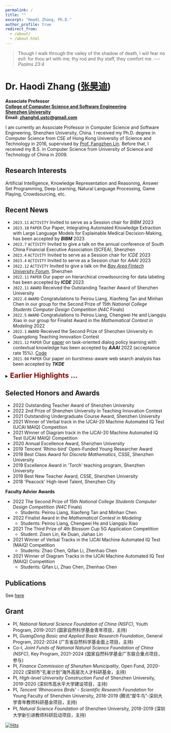 ```yaml
---
permalink: /
title: ""
excerpt: "Haodi Zhang, Ph.D."
author_profile: true
redirect_from: 
  - /about/
  - /about.html
---
```



> Though I walk through the valley of the shadow of  death, I will fear no evil: for thou art with me; thy rod and thy staff, they comfort me. ---<cite>Psalms 23:4</cite>


Dr. Haodi Zhang ([张昊迪](https://csse.szu.edu.cn/pages/user/index?id=792))
======
**Associate Professor**<br>
**[College of Computer Science and Software Engineering](http://csse.szu.edu.cn/)**<br>
**[Shenzhen University](https://www.szu.edu.cn/)**<br>
**Email: [zhanghd.ustc@gmail.com](mailto:zhanghd.ustc@gmail.com)**



I am currently an Associate Professor in Computer Science and Software Engineering, Shenzhen University, China. 
I received my Ph.D. degree in Computer Science from  CSE of Hong Kong University of Science and Technology in 2016, supervised by [Prof. Fangzhen Lin](https://www.cse.ust.hk/admin/people/faculty/profile/flin). Before that, I received my B.S. in Computer Science from University of Science and Technology of China in 2009.

Research Interests
------
Artificial Intelligence, Knowledge Representation and Reasoning, Answer Set Programming, Deep Learning, Natural Language Processing, Game Playing, Crowdsourcing, etc.

Recent News
------
<!---* `2023.12` `PAPER` Our Demo of FeVisQA, Free-Form Question Answering over Data Visualization, has been accepted by _**ICDE**_ 2024 Demo Track--->
* `2023.11` `ACTIVITY` Invited to serve as a Session chair for _BIBM_ 2023
* `2023.10` `PAPER` Our Paper, Integrating Automated Knowledge Extraction with Large Language Models for Explainable Medical Decision-Making, has been accepted by _**BIBM**_ 2023
* `2023.7` `ACTIVITY` Invited to give a talk on the annual conference of South China Financial Executive Association (SCFEA), Shenzhen
* `2023.4` `ACTIVITY` Invited to serve as a Session chair for _ICDE_ 2023
* `2023.4` `ACTIVITY` Invited to serve as a Session chair for _AAAI_ 2023
* `2022.12` `ACTIVITY` Invited to give a talk on the _[Bay Area Fintech University Forum](https://mp.weixin.qq.com/s/ssm4M0IlVAdh8KV_8CTVYA)_, Shenzhen
* `2022.11` `PAPER` Our paper on hierarchical crowdsourcing for data labeling has been accepted by _**ICDE**_ 2023
* `2022.11` `AWARD` Received the Outstanding Teacher Award of Shenzhen University
* `2022.8` `AWARD` Congratulations to Peirou Liang, Xiaofeng Tan and Minhan Chen in our group for the Second Prize of 15th _National College Students Computer Design Competition_ (_N4C_ Finals)
* `2022.5` `AWARD` Congratulations to Peirou Liang, Chengwei He and Liangqiu Xiao in our group for Finalist Award in the _Mathematical Contest in Modeling_ 2022
* `2022.1` `AWARD` Received the Second Prize of Shenzhen University in Guangdong Teaching Innovation Contest
* `2021.12` `PAPER` Our [paper](https://ojs.aaai.org/index.php/AAAI/article/view/21421) on task-oriented dialog policy learning with contextual knowledge has been accepted by _**AAAI**_ 2022 (acceptance rate 15%). <a href="https://github.com/ResearchGroupHdZhang/DPL_AAAI22">Code</a>
* `2021.08` `PAPER` Our paper on burstness-aware web search analysis has been accepted by _**TKDE**_ 
<details markdown=1>
  <summary markdown="span"><span style="color:maroon;font-size:22px"><b>Earlier Highlights ...</b></span></summary>
  
  * `2021.07` `ACTIVITY` Invited to serve as a distinguished supervisor for HKUST One Million Dollar Entrepreneurship [Competition](https://mp.weixin.qq.com/s/XFbXyrjN7QriaaXtfsDwzQ)
  * `2021.06` `ACTIVITY` Invited to serve as a local chair for [_EAI ICECI 2021_](https://iceci-conference.eai-conferences.org/2021/call-for-papers/)
  * `2021.05` `PAPER` Our [paper](https://ieeexplore.ieee.org/abstract/document/9428574) on crowd-aided best path selection has been accepted by _**TKDE**_ 
  * `2021.04` `AWARD` Received the Outstanding Teaching Award of Shenzhen University
  * `2021.01` `AWARD` We won the 1st places of two tracks in the first Machine Automated IQ (MAIQ) Test Challenge at _IJCAI_
  * `2021.01` `PAPER` Our [paper](https://link.springer.com/chapter/10.1007%2F978-3-030-73194-6_33) on adversarial driving style representation learning has been accepted by _**DASFAA**_
  * `2020.12` `TALK` Invited to give a talk entitled "_Leveraging Human Intelligence in Machine Learning for NLP_" on the _1st Macau Symposium on Linguistics_, Macau University, Dec. 13, 2020
  * `2020.11` `ACTIVITY` Invited to serve as a Senior Program Committee member for _IJCAI_ 2021
  * `2020.09` `PAPER` Our [paper](https://ieeexplore.ieee.org/document/9210063) on cleaning uncertainty with crowdingsourcing has been accepted by _**TKDE**_
  * `2020.08-11` `ACTIVITY` Invited to serve on Program Committee of _AAAI_ 2021, _EMNLP_ 2021, _NeurIPS_ 2021, and _ACL/IJCNLP_ 2021
  * `2019.10` `PAPER` Our paper on deep learning in game playing has been accepted by _**AAAI**_ 2020
  * `2019.08` `ACTIVITY` Invited to serve on Program Committee of _AAAI_ 2020, _IJCAI_ 2020
  * `2018.11` `PAPER` Our paper on IQ tests for machine intelligence has been accepted by _**IJCAI**_ 2019
  * `2018.10` `ACTIVITY` Invited to serve on Program Committee of _AAAI_ 2019, _IJCAI_ 2019
</details>

Selected Honors and Awards
------
* 2022 Outstanding Teacher Award of Shenzhen University
* 2022 2nd Prize of Shenzhen University in Teaching Innovation Contest
* 2021 Outstanding Undergraduate Course Award, Shenzhen University
* 2021 Winner of Verbal track in the IJCAI-20 Machine Automated IQ Test (IJCAI MAIQ) Competition 
* 2021 Winner of Diagram track in the IJCAI-20 Machine Automated IQ Test (IJCAI MAIQ) Competition
* 2020 Annual Excellence Award, Shenzhen University
* 2019 Tencent 'Rhino-bird' Open-Funded Young Researcher Award
* 2019 Best Class Award for _Discrete Mathematics_, CSSE, Shenzhen University
* 2019 Excellence Award in 'Torch' teaching program, Shenzhen University
* 2019 Best New Teacher Award, CSSE, Shenzhen University
* 2018 'Peacock' High-level Talent, Shenzhen City

**Faculty Advior Awards**
* 2022 The Second Prize of 15th _National College Students Computer Design Competition_ (_N4C_ Finals)
  * Students: Peirou Liang, Xiaofeng Tan and Minhan Chen
* 2022 Finalist Award in the _Mathematical Contest in Modeling_
  * Students: Peirou Liang, Chengwei He and Liangqiu Xiao 
* 2021 The Third Prize of 4th Blossom Cup 5G Application Competition
  * Student: Zisen Lin, Ke Duan, Jiahao Lin
* 2021 Winner of Verbal Tracks in the IJCAI Machine Automated IQ Test (MAIQ) Competition
  * Students: Zhao Chen, Qifan Li, Zhenhao Chen
* 2021 Winner of Diagram Tracks in the IJCAI Machine Automated IQ Test (MAIQ) Competition
  * Students: Qifan Li, Zhao Chen, Zhenhao Chen

Publications
-----
See [here](publications#publist)


Grant
------
* PI, _National Natural Science Foundation of China (NSFC)_, Youth Program, 2019-2021 (国家自然科学基金青年项目，主持)
* PI, _GuangDong Basic and Applied Basic Research Foundation_, General Program, 2022-2024 (广东省自然科学基金面上项目，主持)
* Co-I, _Joint Funds of National Natural Science Foundation of China (NSFC)_, Key Program, 2021-2024 (国家自然科学基金广东联合重点项目，参与)
* PI, _Finance Commission of Shenzhen Municipality_, Open Fund, 2020-2022 (深圳市“孔雀计划”海外高层次人才科研基金，主持)
* PI, _High-level University Construction Fund_ of Shenzhen University, 2019-2020 (深圳市高水平大学建设项目，主持)
* PI, _Tencent 'Rhinoceros Birds' - Scientific Research Foundation_ for Young Faculty of Shenzhen University, 2018-2019 (腾讯“犀牛鸟”-深圳大学青年教师科研基金项目，主持)
* PI, _Natural Science Foundation_ of Shenzhen University, 2018-2019 (深圳大学新引进教师科研启动项目，主持)



[![Hits](https://hits.seeyoufarm.com/api/count/incr/badge.svg?url=https%3A%2F%2Fhdzhangust.github.io&count_bg=%2379C83D&title_bg=%23555555&icon=opsgenie.svg&icon_color=%23E7E7E7&title=visits+%28today%2Ftotal%29+&edge_flat=false)](contact)



